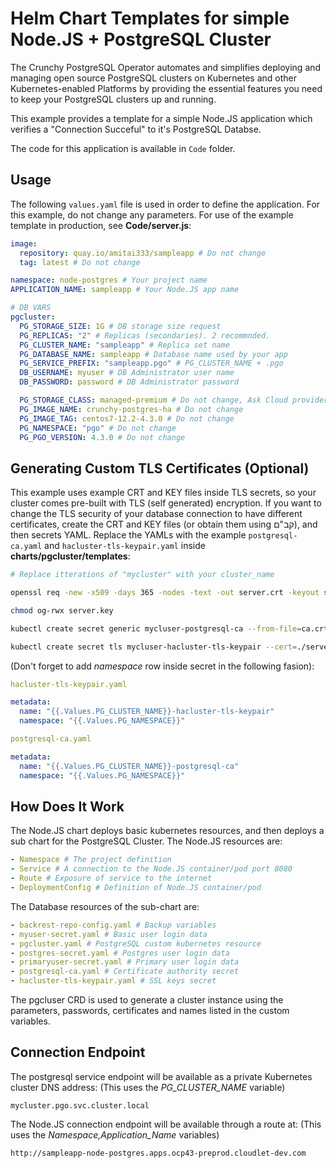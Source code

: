 # Helm Chart Templates for simple Node.JS + PostgreSQL Cluster

The Crunchy PostgreSQL Operator automates and simplifies deploying and managing open source PostgreSQL clusters on Kubernetes and other Kubernetes-enabled Platforms by providing the essential features you need to keep your PostgreSQL clusters up and running.

This example provides a template for a simple Node.JS application which verifies a "Connection Succeful" to it's PostgreSQL Databse.

The code for this application is available in ```Code``` folder.

## Usage

The following ```values.yaml``` file is used in order to define the application. For this example, do not change any parameters. For use of the example template in production, see **Code/server.js**:

```yaml
image:
  repository: quay.io/amitai333/sampleapp # Do not change
  tag: latest # Do not change

namespace: node-postgres # Your project name
APPLICATION_NAME: sampleapp # Your Node.JS app name

# DB VARS
pgcluster:
  PG_STORAGE_SIZE: 1G # DB storage size request
  PG_REPLICAS: "2" # Replicas (secondaries). 2 recommnded.
  PG_CLUSTER_NAME: "sampleapp" # Replica set name
  PG_DATABASE_NAME: sampleapp # Database name used by your app
  PG_SERVICE_PREFIX: "sampleapp.pgo" # PG_CLUSTER_NAME + .pgo
  DB_USERNAME: myuser # DB Administrator user name
  DB_PASSWORD: password # DB Administrator password

  PG_STORAGE_CLASS: managed-premium # Do not change, Ask Cloud provider for information about this value.
  PG_IMAGE_NAME: crunchy-postgres-ha # Do not change
  PG_IMAGE_TAG: centos7-12.2-4.3.0 # Do not change
  PG_NAMESPACE: "pgo" # Do not change
  PG_PGO_VERSION: 4.3.0 # Do not change
```

## Generating Custom TLS Certificates (Optional)

This example uses example CRT and KEY files inside TLS secrets, so your cluster comes pre-built with TLS (self generated) encryption.
If you want to change the TLS security of your database connection to have different certificates, create the CRT and KEY files (or obtain them using קב"ם), and then secrets YAML. Replace the YAMLs with the example ```postgresql-ca.yaml``` and ```hacluster-tls-keypair.yaml``` inside **charts/pgcluster/templates**:

```bash
# Replace itterations of "mycluster" with your cluster_name

openssl req -new -x509 -days 365 -nodes -text -out server.crt -keyout server.key -subj "/CN=mycluster.pgo.svc.cluster.local"

chmod og-rwx server.key

kubectl create secret generic mycluser-postgresql-ca --from-file=ca.crt=./server.crt --dry-run -o yaml > postgresql-ca.yaml

kubectl create secret tls mycluser-hacluster-tls-keypair --cert=./server.crt --key=./server.key --dry-run -o yaml > hacluster-tls-keypair.yaml
```

(Don't forget to add *namespace* row inside secret in the following fasion):
```yaml
hacluster-tls-keypair.yaml

metadata:
  name: "{{.Values.PG_CLUSTER_NAME}}-hacluster-tls-keypair"
  namespace: "{{.Values.PG_NAMESPACE}}"

postgresql-ca.yaml

metadata:
  name: "{{.Values.PG_CLUSTER_NAME}}-postgresql-ca"
  namespace: "{{.Values.PG_NAMESPACE}}"
```


## How Does It Work

The Node.JS chart deploys basic kubernetes resources, and then deploys a sub chart for the PostgreSQL Cluster.
The Node.JS resources are:
```yaml
- Namespace # The project definition
- Service # A connection to the Node.JS container/pod port 8080
- Route # Exposure of service to the internet
- DeploymentConfig # Definition of Node.JS container/pod
```
The Database resources of the sub-chart are:
```yaml
- backrest-repo-config.yaml # Backup variables
- myuser-secret.yaml # Basic user login data
- pgcluster.yaml # PostgreSQL custom kubernetes resource
- postgres-secret.yaml # Postgres user login data
- primaryuser-secret.yaml # Primary user login data
- postgresql-ca.yaml # Certificate authority secret
- hacluster-tls-keypair.yaml # SSL keys secret
```
The pgcluser CRD is used to generate a cluster instance using the parameters, passwords, certificates and names listed in the custom variables.

## Connection Endpoint

The postgresql service endpoint will be available as a private Kubernetes cluster DNS address:
(This uses the *PG_CLUSTER_NAME* variable)

```
mycluster.pgo.svc.cluster.local
```

The Node.JS connection endpoint will be available through a route at:
(This uses the *Namespace,Application_Name* variables)

```
http://sampleapp-node-postgres.apps.ocp43-preprod.cloudlet-dev.com
```
